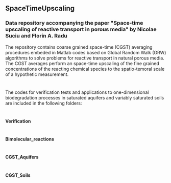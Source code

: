 ## SpaceTimeUpscaling
### Data repository accompanying the paper "Space-time upscaling of reactive transport in porous media" by Nicolae Suciu and Florin A. Radu


The repository contains coarse grained space-time (CGST) averaging procedures embeded in Matlab codes based on Global Random Walk (GRW) 
algorithms to solve problems for reactive transport in natural porous media. The CGST averages perform an space-time upscaling of the fine 
grained concentrations of the reacting chemical species to the spatio-temoral scale of a hypothetic measurement.
#
The codes for verification tests and applications to one-dimensional biodegradation processes in saturated aquifers and variably saturated 
soils are included in the following folders:

#
#### Verification
#
#### Bimolecular_reactions
#
#### CGST_Aquifers
#
#### CGST_Soils
